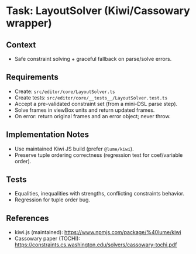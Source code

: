 # Task: LayoutSolver (Kiwi/Cassowary wrapper)

## Context
- Safe constraint solving + graceful fallback on parse/solve errors.

## Requirements
- Create: `src/editor/core/LayoutSolver.ts`
- Create tests: `src/editor/core/__tests__/LayoutSolver.test.ts`
- Accept a pre-validated constraint set (from a mini-DSL parse step).
- Solve frames in viewBox units and return updated frames.
- On error: return original frames and an error object; never throw.

## Implementation Notes
- Use maintained Kiwi JS build (prefer `@lume/kiwi`).
- Preserve tuple ordering correctness (regression test for coef/variable order).

## Tests
- Equalities, inequalities with strengths, conflicting constraints behavior.
- Regression for tuple order bug.

## References
- kiwi.js (maintained): https://www.npmjs.com/package/%40lume/kiwi
- Cassowary paper (TOCHI): https://constraints.cs.washington.edu/solvers/cassowary-tochi.pdf
